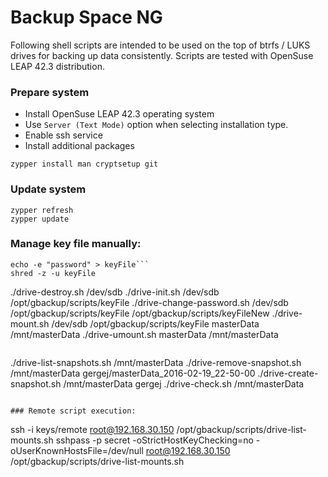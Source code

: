 Backup Space NG
===============
Following shell scripts are intended to be used on the top of btrfs / LUKS drives for backing up data consistently.
Scripts are tested with OpenSuse LEAP 42.3 distribution.

### Prepare system
* Install OpenSuse LEAP 42.3 operating system
* Use `Server (Text Mode)` option when selecting installation type.
* Enable ssh service
* Install additional packages
```
zypper install man cryptsetup git
```

### Update system
```
zypper refresh
zypper update
```

### Manage key file manually:
```
echo -e "password" > keyFile```
shred -z -u keyFile
```
./drive-destroy.sh /dev/sdb
./drive-init.sh /dev/sdb /opt/gbackup/scripts/keyFile
./drive-change-password.sh /dev/sdb /opt/gbackup/scripts/keyFile /opt/gbackup/scripts/keyFileNew
./drive-mount.sh /dev/sdb /opt/gbackup/scripts/keyFile masterData /mnt/masterData
./drive-umount.sh masterData /mnt/masterData
```

```
./drive-list-snapshots.sh /mnt/masterData
./drive-remove-snapshot.sh /mnt/masterData gergej/masterData_2016-02-19_22-50-00
./drive-create-snapshot.sh /mnt/masterData gergej
./drive-check.sh /mnt/masterData
```

### Remote script execution:
```
ssh -i keys/remote root@192.168.30.150 /opt/gbackup/scripts/drive-list-mounts.sh
sshpass -p secret -oStrictHostKeyChecking=no -oUserKnownHostsFile=/dev/null root@192.168.30.150 /opt/gbackup/scripts/drive-list-mounts.sh
```


